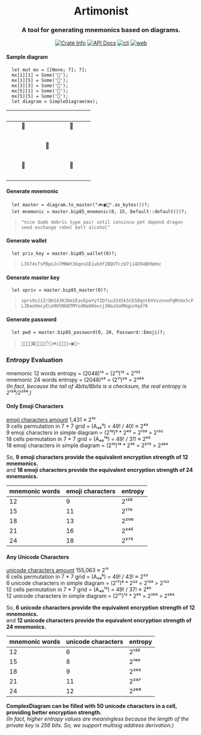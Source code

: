 <div align="center">
  <h1>Artimonist</h1>
  <h3>A tool for generating mnemonics based on diagrams.</h3>
  <p>
    <a href="https://crates.io/crates/artimonist"><img alt="Crate Info" src="https://img.shields.io/crates/v/artimonist.svg"/></a>
    <a href="https://docs.rs/artimonist"><img alt="API Docs" src="https://img.shields.io/badge/docs.rs-artimonist-green"/></a>
    <a href="https://github.com/artimonist/artimonist-cli/releases"><img alt="cli" src="https://img.shields.io/github/v/release/artimonist/cli?label=artimonist-cli"></a>
    <a href="https://www.artimonist.org"><img alt="web" src="https://img.shields.io/badge/artimonist.org-gray?logo=html5"></a>
  </p>
</div>

#### Sample diagram 
```
  let mut mx = [[None; 7]; 7];
  mx[1][1] = Some('🍔');
  mx[1][5] = Some('🍟');
  mx[3][3] = Some('🍩');
  mx[5][1] = Some('🍦');
  mx[5][5] = Some('🌭');
  let diagram = SimpleDiagram(mx);
```
|　|　|　|　|　|　|　|
|--|--|--|--|--|--|--|  
|  |🍔|  |  |  |🍟|  |
|　|  |  |  |  |  |  |
|  |  |  |🍩|  |  |  |   
|　|  |  |  |  |  |  |
|  |🍦|  |  |  |🌭|  |
|　|  |  |  |  |  |  |  

#### Generate mnemonic
```
  let master = diagram.to_master("🚲🍀🌈".as_bytes())?;
  let mnemonic = master.bip85_mnemonic(0, 15, Default::default())?;
```
> `"nice dumb debris type pair until convince pet depend dragon seed exchange rebel belt alcohol"`

#### Generate wallet
```
  let priv_key = master.bip85_wallet(0)?;
```
> `L3X74sTsPBpoJx7MNWt36qnsGE1ubdf2BQVTczU7i14D94BhNdmc`

#### Generate master key
```
  let xpriv = master.bip85_master(0)?;
```
> `xprv9s21ZrQH143K3Dm1EavEpwYyfZD7su3245k5CES8qnt6VVxznxnPqMnUx5cFLJDao9mcyELm9UVNbBTMYodNabKmvcj3WazUaRNqpz4qd7A`

#### Generate password
```
  let pwd = master.bip85_password(0, 20, Password::Emoji)?;
```
> `🐬🔑🍎🐔🔒🚗🐸💧🌷✋🐍🚲💀💪💀🍄✈🍀🍉⚡`
  
  
### Entropy Evaluation  
mnemonic 12 words entropy = (2048)¹² = (2¹¹)¹² = 2¹³²  
mnemonic 24 words entropy = (2048)²⁴ = (2¹¹)²⁴ = 2²⁶⁴  
_(In fact, because the tail of 4bits/8bits is a checksum, the real entropy is 2¹²⁸/2²⁵⁶.)_

#### Only Emoji Characters  
[emoji characters amount](https://en.wikipedia.org/wiki/List_of_emojis) 1,431 ≈ 2¹⁰  
9 cells permutation in 7 * 7 grid = (A₄₉⁹) = 49! / 40! ≈ 2⁴⁹  
9 emoji characters in simple diagram = (2¹⁰)⁹ * 2⁴⁹ = 2¹³⁹ > 2¹³²  
18 cells permutation in 7 * 7 grid = (A₄₉¹⁸) = 49! / 31! ≈ 2⁹⁵  
18 emoji characters in simple diagram = (2¹⁰)¹⁸ * 2⁹⁵ = 2²⁷⁵ > 2²⁶⁴  

So, **9 emoji characters provide the equivalent encryption strength of 12 mnemonics.**  
and **18 emoji characters provide the equivalent encryption strength of 24 mnemonics.**

| mnemonic words | emoji characters | entropy |
| --- | --- | --- |
| 12 | 9 | 2¹³⁹ |
| 15 | 11 | 2¹⁷⁰ |
| 18 | 13 | 2²⁰⁰ |
| 21 | 16 | 2²⁴⁵ |
| 24 | 18 | 2²⁷⁵ |

#### Any Unicode Characters  
[unicode characters amount](https://en.wikipedia.org/wiki/List_of_Unicode_characters) 155,063 ≈ 2¹⁷   
6 cells permutation in 7 * 7 grid = (A₄₉⁶) = 49! / 43! ≈ 2³³  
6 unicode characters in simple diagram = (2¹⁷)⁶ * 2³³ = 2¹³⁵ > 2¹³²  
12 cells permutation in 7 * 7 grid = (A₄₉¹²) = 49! / 37! ≈ 2⁶⁵  
12 unicode characters in simple diagram = (2¹⁷)¹² * 2⁶⁵ = 2²⁶⁹ > 2²⁶⁴  

So, **6 unicode characters provide the equivalent encryption strength of 12 mnemonics.**  
and **12 unicode characters provide the equivalent encryption strength of 24 mnemonics.**

| mnemonic words | unicode characters | entropy |
| --- | --- | --- |
| 12 | 6 | 2¹³⁵ |
| 15 | 8 | 2¹⁸⁰ |
| 18 | 9 | 2²⁰² |
| 21 | 11 | 2²⁴⁷ |
| 24 | 12 | 2²⁶⁹ |

**ComplexDiagram can be filled with 50 unicode characters in a cell, providing better encryption strength.**  
_(In fact, higher entropy values are meaningless because the length of the private key is 256 bits. So, we support multisig address derivation.)_ 
